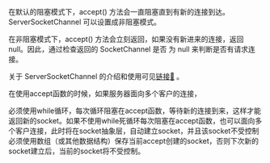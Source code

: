 在默认的阻塞模式下，accept() 方法会一直阻塞直到有新的连接到达。ServerSocketChannel 可以设置成非阻塞模式。

在非阻塞模式下，accept() 方法会立刻返回，如果没有新进来的连接，返回 null。因此，通过检查返回的 SocketChannel 是否
为 null 来判断是否有请求连接。

关于 ServerSocketChannel 的介绍和使用可见[链接🔗](https://www.cnblogs.com/binarylei/p/9977580.html) 。

在使用accept函数的时候，如果服务器面向多个客户的连接，

必须使用while循环，每次循环阻塞在accept函数，等待新的连接到来，这样才能返回新的socket。如果不使用while死循环每次阻塞在accept函数，也可以面向多个客户连接，此时将在socket抽象层，自动建立socket，并且该socket不受控制
必须使用数组（或其他数据结构）保存当前accept创建的socket，否则下次新的socket建立后，当前的socket将不受控制。